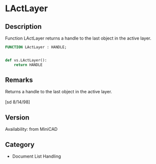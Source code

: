 # LActLayer

## Description
Function LActLayer returns a handle to the last object in the active layer.

```pascal
FUNCTION LActLayer : HANDLE;
```

```python

def vs.LActLayer():
    return HANDLE
```

## Remarks
Returns a handle to the last object in the active layer.<BR>
<BR>
[sd 8/14/98]

## Version
Availability: from MiniCAD
## Category
* Document List Handling

